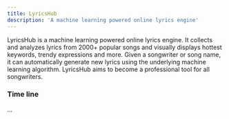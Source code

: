 ```yaml
---
title: LyricsHub
description: 'A machine learning powered online lyrics engine'
---
```

LyricsHub is a machine learning powered online lyrics engine. It collects and analyzes lyrics from 2000+ popular songs and visually displays hottest keywords, trendy expressions and more. Given a songwriter or song name, it can automatically generate new lyrics using the underlying machine learning algorithm. LyricsHub aims to become a professional tool for all songwriters.

### Time line

...
